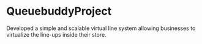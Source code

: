 # QueuebuddyProject
Developed a simple and scalable virtual line system allowing  businesses to virtualize the line-ups inside their store.  
